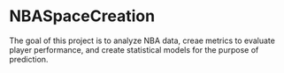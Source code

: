 # NBASpaceCreation

The goal of this project is to analyze NBA data, creae metrics to evaluate player performance, and create statistical models for the purpose of prediction. 
